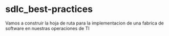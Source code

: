 # sdlc_best-practices
Vamos a construir la hoja de ruta para la implementacion de una fabrica de software en nuestras operaciones de TI
